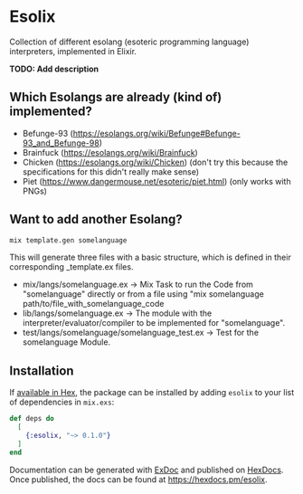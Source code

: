 # Esolix
Collection of different esolang (esoteric programming language) interpreters, implemented in Elixir.

**TODO: Add description**

## Which Esolangs are already (kind of) implemented?

- Befunge-93 (https://esolangs.org/wiki/Befunge#Befunge-93_and_Befunge-98)
- Brainfuck (https://esolangs.org/wiki/Brainfuck)
- Chicken (https://esolangs.org/wiki/Chicken) (don't try this because the specifications for this didn't really make sense)
- Piet (https://www.dangermouse.net/esoteric/piet.html) (only works with PNGs) 

## Want to add another Esolang?

```sh
mix template.gen somelanguage
```

This will generate three files with a basic structure, which is defined in their corresponding _template.ex files.

- mix/langs/somelanguage.ex -> Mix Task to run the Code from "somelanguage" directly or from a file using "mix somelanguage path/to/file_with_somelanguage_code
- lib/langs/somelanguage.ex -> The module with the interpreter/evaluator/compiler to be implemented for "somelanguage".
- test/langs/somelanguage/somelanguage_test.ex -> Test for the somelanguage Module.


## Installation

If [available in Hex](https://hex.pm/docs/publish), the package can be installed
by adding `esolix` to your list of dependencies in `mix.exs`:

```elixir
def deps do
  [
    {:esolix, "~> 0.1.0"}
  ]
end
```

Documentation can be generated with [ExDoc](https://github.com/elixir-lang/ex_doc)
and published on [HexDocs](https://hexdocs.pm). Once published, the docs can
be found at <https://hexdocs.pm/esolix>.

